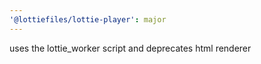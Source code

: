 ```yaml
---
'@lottiefiles/lottie-player': major
---
```


uses the lottie_worker script and deprecates html renderer
